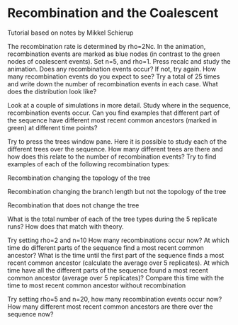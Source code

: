 # Recombination and the Coalescent

Tutorial based on notes by Mikkel Schierup

The recombination rate is determined by rho=2Nc. In the animation, recombination events are marked as blue nodes (in contrast to the green nodes of coalescent events).
Set n=5, and rho=1. Press recalc and study the animation. Does any recombination events occur? If not, try again. How many recombination events do you expect to see? Try a total of 25 times and write down the number of recombination events in each case. What does the distribution look like?

Look at a couple of simulations in more detail. Study where in the sequence, recombination events occur. Can you find examples that different part of the sequence have different most recent common ancestors (marked in green) at different time points?

Try to press the trees window pane. Here it is possible to study each of the different trees over the sequence. How many different trees are there and how does this relate to the number of recombination events? Try to find examples of each of the following recombination types:

Recombination changing the topology of the tree

Recombination changing the branch length but not the topology of the tree

Recombination that does not change the tree

What is the total number of each of the tree types during the 5 replicate runs? How does that match with theory.

Try setting rho=2 and n=10
How many recombinations occur now?
At which time do different parts of the sequence find a most recent common ancestor?
What is the time until the first part of the sequence finds a most recent common ancestor (calculate the average over 5 replicates). At which time have all the different parts of the sequence found a most recent common ancestor (average over 5 replicates)? Compare this time with the time to most recent common ancestor without recombination


Try setting rho=5 and n=20, how many recombination events occur now? How many different most recent common ancestors are there over the sequence now?
